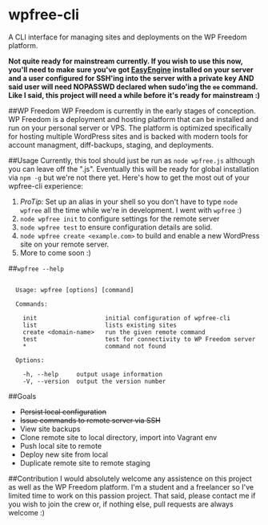 wpfree-cli
==========

A CLI interface for managing sites and deployments on the WP Freedom platform. 

**Not quite ready for mainstream currently. If you wish to use this now, you'll need to make sure you've got [EasyEngine](https://rtcamp.com/easyengine/) installed on your server and a user configured for SSH'ing into the server with a private key AND said user will need NOPASSWD declared when sudo'ing the `ee` command. Like I said, this project will need a while before it's ready for mainstream :)**


##WP Freedom
WP Freedom is currently in the early stages of conception. WP Freedom is a deployment and hosting platform that can be installed and run on your personal server or VPS. The platform is optimized specifically for hosting multiple WordPress sites and is backed with modern tools for account managment, diff-backups, staging, and deployments. 


##Usage
Currently, this tool should just be run as `node wpfree.js` although you can leave off the ".js". Eventually this will be ready for global installation via `npm -g` but we're not there yet. Here's how to get the most out of your wpfree-cli experience: 

1. *ProTip:* Set up an alias in your shell so you don't have to type `node wpfree` all the time while we're in development. I went with `wpfree` :)
2. `node wpfree init` to configure settings for the remote server
3. `node wpfree test` to ensure configuration details are solid. 
4. `node wpfree create <example.com>` to build and enable a new WordPress site on your remote server. 
5. More to come soon :)

##`wpfree --help`
```

  Usage: wpfree [options] [command]

  Commands:

    init                   initial configuration of wpfree-cli
    list                   lists existing sites
    create <domain-name>   run the given remote command
    test                   test for connectivity to WP Freedom server
    *                      command not found

  Options:

    -h, --help     output usage information
    -V, --version  output the version number

```

##Goals
- ~~Persist local configuration~~
- ~~Issue commands to remote server via SSH~~
- View site backups
- Clone remote site to local directory, import into Vagrant env
- Push local site to remote
- Deploy new site from local
- Duplicate remote site to remote staging

##Contribution
I would absolutely welcome any assistence on this project as well as the WP Freedom platform. I'm a student and a freelancer so I've limited time to work on this passion project. That said, please contact me if you wish to join the crew or, if nothing else, pull requests are always welcome :)
